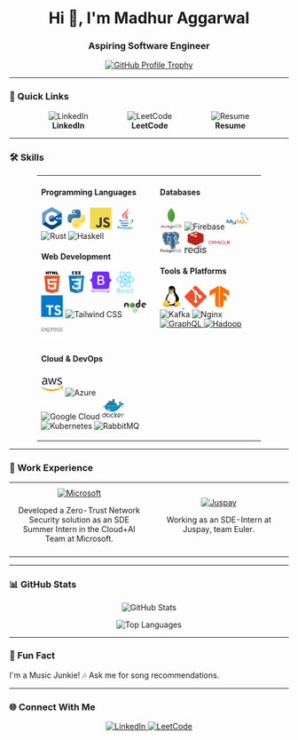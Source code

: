 <h1 align="center">Hi 👋, I'm Madhur Aggarwal</h1>
<h3 align="center">Aspiring Software Engineer</h3>

<p align="center">
  <a href="https://github.com/ryo-ma/github-profile-trophy">
    <img src="https://github-profile-trophy.vercel.app/?username=madhuraggarwal&theme=onedark&title=-Reviews" alt="GitHub Profile Trophy" />
  </a>
</p>


---
### 🔗 Quick Links
<div align="center" style="display: flex; flex-direction: row; justify-content: space-evenly; align-items: center;">
  <a href="https://www.linkedin.com/in/madhuraggarwalofficial/" style="text-decoration: none; text-align: center;">
    <img src="https://raw.githubusercontent.com/rahuldkjain/github-profile-readme-generator/master/src/images/icons/Social/linked-in-alt.svg" width="50" height="50" alt="LinkedIn" />
    <br />
    <b>LinkedIn</b>
  </a>
  <a href="https://www.leetcode.com/madhuraggarwalofficial" style="text-decoration: none; text-align: center;">
    <img src="https://raw.githubusercontent.com/rahuldkjain/github-profile-readme-generator/master/src/images/icons/Social/leet-code.svg" width="50" height="50" alt="LeetCode" />
    <br />
    <b>LeetCode</b>
  </a>
  <a href="https://drive.google.com/file/d/1g4KuX2nCJoM7tkL7PtdFkju_KbrdqmDX/view?usp=drivesdk" style="text-decoration: none; text-align: center;">
    <img src="https://cdn-icons-png.flaticon.com/512/1870/1870080.png" width="50" height="50" alt="Resume" />
    <br />
    <b>Resume</b>
  </a>
</div>


---
### 🛠 Skills

<div align="center">
  <table style="width: 80%;">
    <tr>
      <td valign="top">
        <h4>Programming Languages</h4>
        <p>
          <img src="https://raw.githubusercontent.com/devicons/devicon/master/icons/cplusplus/cplusplus-original.svg" alt="C++" width="40" height="40" />
          <img src="https://raw.githubusercontent.com/devicons/devicon/master/icons/python/python-original.svg" alt="Python" width="40" height="40" />
          <img src="https://raw.githubusercontent.com/devicons/devicon/master/icons/javascript/javascript-original.svg" alt="JavaScript" width="40" height="40" />
          <img src="https://raw.githubusercontent.com/devicons/devicon/master/icons/java/java-original.svg" alt="Java" width="40" height="40" />
          <img src="https://upload.wikimedia.org/wikipedia/commons/thumb/d/d5/Rust_programming_language_black_logo.svg/159px-Rust_programming_language_black_logo.svg.png" alt="Rust" width="40" height="40" />
          <img src="https://upload.wikimedia.org/wikipedia/commons/1/1c/Haskell-Logo.svg" alt="Haskell" width="40" height="40" />
        </p>
        <h4>Web Development</h4>
        <p>
          <img src="https://raw.githubusercontent.com/devicons/devicon/master/icons/html5/html5-original-wordmark.svg" alt="HTML5" width="40" height="40" />
          <img src="https://raw.githubusercontent.com/devicons/devicon/master/icons/css3/css3-original-wordmark.svg" alt="CSS3" width="40" height="40" />
          <img src="https://raw.githubusercontent.com/devicons/devicon/master/icons/bootstrap/bootstrap-plain-wordmark.svg" alt="Bootstrap" width="40" height="40" />
          <img src="https://raw.githubusercontent.com/devicons/devicon/master/icons/react/react-original-wordmark.svg" alt="React" width="40" height="40" />
          <img src="https://raw.githubusercontent.com/devicons/devicon/master/icons/typescript/typescript-original.svg" alt="TypeScript" width="40" height="40" />
          <img src="https://www.vectorlogo.zone/logos/tailwindcss/tailwindcss-icon.svg" alt="Tailwind CSS" width="40" height="40" />
          <img src="https://raw.githubusercontent.com/devicons/devicon/master/icons/nodejs/nodejs-original-wordmark.svg" alt="Node.js" width="40" height="40" />
          <img src="https://raw.githubusercontent.com/devicons/devicon/master/icons/express/express-original-wordmark.svg" alt="Express.js" width="40" height="40" />
        </p>
        <h4>Cloud & DevOps</h4>
        <p>
          <img src="https://raw.githubusercontent.com/devicons/devicon/master/icons/amazonwebservices/amazonwebservices-original-wordmark.svg" alt="AWS" width="40" height="40" />
          <img src="https://www.vectorlogo.zone/logos/microsoft_azure/microsoft_azure-icon.svg" alt="Azure" width="40" height="40" />
          <img src="https://www.vectorlogo.zone/logos/google_cloud/google_cloud-icon.svg" alt="Google Cloud" width="40" height="40" />
          <img src="https://raw.githubusercontent.com/devicons/devicon/master/icons/docker/docker-original-wordmark.svg" alt="Docker" width="40" height="40" />
          <img src="https://www.vectorlogo.zone/logos/kubernetes/kubernetes-icon.svg" alt="Kubernetes" width="40" height="40" />
          <img src="https://www.vectorlogo.zone/logos/rabbitmq/rabbitmq-icon.svg" alt="RabbitMQ" width="40" height="40" />
        </p>
      </td>
      <td valign="top">
        <h4>Databases</h4>
        <p>
          <img src="https://raw.githubusercontent.com/devicons/devicon/master/icons/mongodb/mongodb-original-wordmark.svg" alt="MongoDB" width="40" height="40" />
          <img src="https://www.vectorlogo.zone/logos/firebase/firebase-icon.svg" alt="Firebase" width="40" height="40" />
          <img src="https://raw.githubusercontent.com/devicons/devicon/master/icons/mysql/mysql-original-wordmark.svg" alt="MySQL" width="40" height="40" />
          <img src="https://raw.githubusercontent.com/devicons/devicon/master/icons/postgresql/postgresql-original-wordmark.svg" alt="PostgreSQL" width="40" height="40" />
          <img src="https://raw.githubusercontent.com/devicons/devicon/master/icons/redis/redis-original-wordmark.svg" alt="Redis" width="40" height="40" />
          <a href="https://www.oracle.com/" target="_blank" rel="noreferrer">
            <img src="https://raw.githubusercontent.com/devicons/devicon/master/icons/oracle/oracle-original.svg" alt="Oracle" width="40" height="40" />
          </a>
        </p>
        <h4>Tools & Platforms</h4>
        <p>
          <a href="https://www.linux.org/" target="_blank" rel="noreferrer">
            <img src="https://raw.githubusercontent.com/devicons/devicon/master/icons/linux/linux-original.svg" alt="Linux" width="40" height="40" />
          </a>
          <img src="https://raw.githubusercontent.com/devicons/devicon/master/icons/git/git-original.svg" alt="Git" width="40" height="40" />
          <img src="https://raw.githubusercontent.com/devicons/devicon/master/icons/tensorflow/tensorflow-original.svg" alt="TensorFlow" width="40" height="40" />
          <img src="https://www.vectorlogo.zone/logos/apache_kafka/apache_kafka-icon.svg" alt="Kafka" width="40" height="40" />
          <img src="https://www.vectorlogo.zone/logos/nginx/nginx-icon.svg" alt="Nginx" width="40" height="40" />
          <a href="https://graphql.org" target="_blank" rel="noreferrer">
            <img src="https://www.vectorlogo.zone/logos/graphql/graphql-icon.svg" alt="GraphQL" width="40" height="40" />
          </a>
          <a href="https://hadoop.apache.org/" target="_blank" rel="noreferrer">
            <img src="https://www.vectorlogo.zone/logos/apache_hadoop/apache_hadoop-icon.svg" alt="Hadoop" width="40" height="40" />
          </a>
        </p>
      </td>
    </tr>
  </table>
</div>



---
### 🌟 Work Experience

<table style="border-collapse: collapse; width: 100%;">
  <tr>
    <!-- Microsoft Column -->
    <td align="center" width="50%" style="padding: 10px;">
      <a href="https://drive.google.com/file/d/your-ppt-link-here/view?usp=sharing" target="_blank">
        <img src="https://static.vecteezy.com/system/resources/thumbnails/006/892/682/small/microsoft-logo-icon-editorial-free-vector.jpg" alt="Microsoft" width="150" height="150" />
      </a>
      <p>
        Developed a Zero-Trust Network Security solution as an SDE Summer Intern in the Cloud+AI Team at Microsoft.
      </p>
    </td>
    <!-- Juspay Column -->
    <td align="center" width="50%" style="padding: 10px;">
      <a href="https://juspay.in/" target="_blank">
        <img src="https://images.yourstory.com/cs/images/companies/Juspay-1593773663260.jpg?fm=auto&ar=1%3A1&mode=fill&fill=solid&fill-color=fff&format=auto&w=384&q=75" alt="Juspay" width="150" height="150" />
      </a>
      <p>
        Working as an SDE-Intern at Juspay, team Euler.
      </p>
    </td>
  </tr>
</table>


---

### 📊 GitHub Stats

<p align="center">
  <img src="https://github-readme-stats.vercel.app/api?username=madhuraggarwal&show_icons=true&theme=radical" alt="GitHub Stats" />
</p>
<p align="center">
  <img src="https://github-readme-stats.vercel.app/api/top-langs/?username=madhuraggarwal&layout=compact&theme=radical" alt="Top Languages" />
</p>

---

### 🎵 Fun Fact

I'm a Music Junkie! 🎶 Ask me for song recommendations.

---

### 🌐 Connect With Me

<p align="center">
  <a href="https://linkedin.com/in/madhuraggarwalofficial" target="blank">
    <img src="https://img.shields.io/badge/LinkedIn-%230077B5.svg?style=for-the-badge&logo=linkedin&logoColor=white" alt="LinkedIn" />
  </a>
  <a href="https://www.leetcode.com/madhuraggarwalofficial" target="blank">
    <img src="https://img.shields.io/badge/LeetCode-%23FFA116.svg?style=for-the-badge&logo=leetCode&logoColor=white" alt="LeetCode" />
  </a>
</p>
